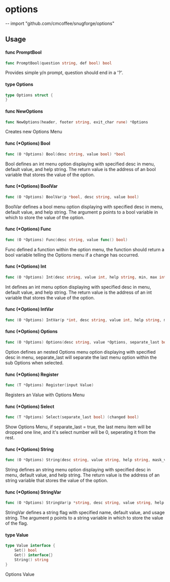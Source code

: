 # options
--
    import "github.com/cmcoffee/snugforge/options"


## Usage

#### func  PromptBool

```go
func PromptBool(question string, def bool) bool
```
Provides simple y/n prompt, question should end in a '?'.

#### type Options

```go
type Options struct {
}
```


#### func  NewOptions

```go
func NewOptions(header, footer string, exit_char rune) *Options
```
Creates new Options Menu

#### func (*Options) Bool

```go
func (O *Options) Bool(desc string, value bool) *bool
```
Bool defines an int menu option displaying with specified desc in menu, default
value, and help string. The return value is the address of an bool variable that
stores the value of the option.

#### func (*Options) BoolVar

```go
func (O *Options) BoolVar(p *bool, desc string, value bool)
```
BoolVar defines a bool menu option displaying with specified desc in menu,
default value, and help string. The argument p points to a bool variable in
which to store the value of the option.

#### func (*Options) Func

```go
func (O *Options) Func(desc string, value func() bool)
```
Func defined a function within the option menu, the function should return a
bool variable telling the Options menu if a change has occurred.

#### func (*Options) Int

```go
func (O *Options) Int(desc string, value int, help string, min, max int) *int
```
Int defines an int menu option displaying with specified desc in menu, default
value, and help string. The return value is the address of an int variable that
stores the value of the option.

#### func (*Options) IntVar

```go
func (O *Options) IntVar(p *int, desc string, value int, help string, min, max int)
```

#### func (*Options) Options

```go
func (O *Options) Options(desc string, value *Options, separate_last bool)
```
Option defines an nested Options menu option displaying with specified desc in
menu, separate_last will separate the last menu option within the sub Options
when selected.

#### func (*Options) Register

```go
func (T *Options) Register(input Value)
```
Registers an Value with Options Menu

#### func (*Options) Select

```go
func (T *Options) Select(separate_last bool) (changed bool)
```
Show Options Menu, if separate_last = true, the last menu item will be dropped
one line, and it's select number will be 0, seperating it from the rest.

#### func (*Options) String

```go
func (O *Options) String(desc string, value string, help string, mask_value bool) *string
```
String defines an string menu option displaying with specified desc in menu,
default value, and help string. The return value is the address of an string
variable that stores the value of the option.

#### func (*Options) StringVar

```go
func (O *Options) StringVar(p *string, desc string, value string, help string, mask_value bool)
```
StringVar defines a string flag with specified name, default value, and usage
string. The argument p points to a string variable in which to store the value
of the flag.

#### type Value

```go
type Value interface {
	Set() bool
	Get() interface{}
	String() string
}
```

Options Value
